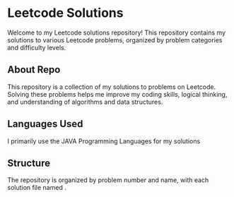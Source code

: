 # Leetcode Solutions
Welcome to my Leetcode solutions repository! This repository contains my solutions to various Leetcode problems, organized by problem categories and difficulty levels.

## About Repo
This repository is a collection of my solutions to problems on Leetcode. Solving these problems helps me improve my coding skills, logical thinking, and understanding of algorithms and data structures.

## Languages Used
I primarily use the JAVA Programming Languages for my solutions

## Structure
The repository is organized by problem number and name, with each solution file named . 

